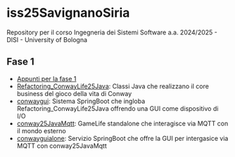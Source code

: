 # iss25SavignanoSiria
Repository per il corso Ingegneria dei Sistemi Software a.a. 2024/2025 - DISI - University of Bologna

<h2 id="Fase1">Fase 1</h2>

* [Appunti per la fase 1](riassunto_iss.txt)
* [Refactoring_ConwayLife25Java](Refactoring_Conwaylife25_java): Classi Java che realizzano il core business del gioco della vita di Conway
* [conwaygui](conwaygui): Sistema SpringBoot che ingloba Refactoring_ConwayLife25Java offrendo una GUI come dispositivo di I/O
* [conway25JavaMqtt](conway25JavaMqtt): GameLife standalone che interagisce via MQTT con il mondo esterno
* [conwayguialone](conwayguialone): Servizio SpringBoot che offre la GUI per intergasice via MQTT con conway25JavaMqtt
